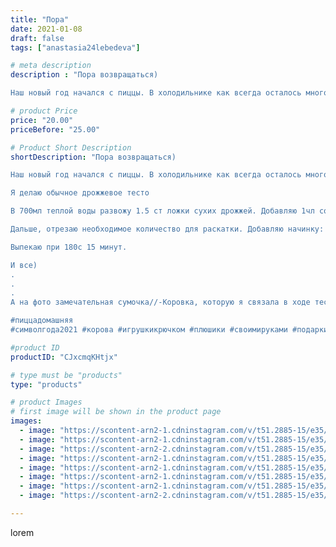 ```yaml
---
title: "Пора"
date: 2021-01-08
draft: false
tags: ["anastasia24lebedeva"]

# meta description
description : "Пора возвращаться)

Наш новый год начался с пиццы. В холодильнике как всегда осталось много интересного после праздников, а значит самый простой вариант все это"

# product Price
price: "20.00"
priceBefore: "25.00"

# Product Short Description
shortDescription: "Пора возвращаться)

Наш новый год начался с пиццы. В холодильнике как всегда осталось много интересного после праздников, а значит самый простой вариант все это съесть //- Пицца. 

Я делаю обычное дрожжевое тесто 

В 700мл теплой воды развожу 1.5 ст ложки сухих дрожжей. Добавляю 1чл соли и 2 чл сахара. Замешиваю, оставляю до появления пенной шапочки. Добавляю муки, чтобы по консистенции получилось похоже на густую сметану. Даю постоять минут 10//-20. Добавляю 2 ст л растительного масла и замешиваю тесто, добавляя нужное количество муки. 

Дальше, отрезаю необходимое количество для раскатки. Добавляю начинку: т. пасту, колбасу, шампиньоны, помидоры, перец, лук и много сыра. 

Выпекаю при 180с 15 минут. 

И все)
.
.
. 
А на фото замечательная сумочка//-Коровка, которую я связала в ходе тестирования МК от @zefir_ka_toys очень подробный и простой МК, есть фото процесса. Спасибо за доверие💜

#пиццадомашняя
#символгода2021 #корова #игрушкикрючком #плюшики #своимируками #подарки #ручнаяработа #длядетей #едимвкусно"

#product ID
productID: "CJxcmqKHtjx"

# type must be "products"
type: "products"

# product Images
# first image will be shown in the product page
images:
  - image: "https://scontent-arn2-1.cdninstagram.com/v/t51.2885-15/e35/135839344_446125193215312_8307347933067755818_n.jpg?_nc_ht=scontent-arn2-1.cdninstagram.com&_nc_cat=104&_nc_ohc=szEAKD7VZhsAX-Mo_fx&se=7&tp=1&oh=573dbf2018c24a334975ce78272348f9&oe=605B2038&ig_cache_key=MjQ4MTg5MDY2ODA3NzQ1NDk2Mg%3D%3D.2"
  - image: "https://scontent-arn2-1.cdninstagram.com/v/t51.2885-15/e35/136814195_876388079804278_3657809287559663043_n.jpg?_nc_ht=scontent-arn2-1.cdninstagram.com&_nc_cat=110&_nc_ohc=X2IkB39bsMwAX-UzNs8&se=7&tp=1&oh=0c4b314324bc1bf9ce604e43ab400e8e&oe=605A564C&ig_cache_key=MjQ4MTg5MDY2Nzk2ODQ5MDM3Ng%3D%3D.2"
  - image: "https://scontent-arn2-2.cdninstagram.com/v/t51.2885-15/e35/135808329_222323246046296_7804942698685011892_n.jpg?_nc_ht=scontent-arn2-2.cdninstagram.com&_nc_cat=108&_nc_ohc=hmy7pT7CrBMAX_lja4f&se=7&tp=1&oh=90f4a90edb5f620f1d1710b1ca479cde&oe=605B4B6B&ig_cache_key=MjQ4MTg5MDY2ODA5NDMzMTQ0NQ%3D%3D.2"
  - image: "https://scontent-arn2-1.cdninstagram.com/v/t51.2885-15/e35/135790972_848144755981029_3030417637524890124_n.jpg?_nc_ht=scontent-arn2-1.cdninstagram.com&_nc_cat=109&_nc_ohc=5Nuh5HeCKcwAX_pupih&se=7&tp=1&oh=fb738b2afc5c700797f93f35151cb690&oe=605C6913&ig_cache_key=MjQ4MTg5MDY2ODAxODc3MzI1NQ%3D%3D.2"
  - image: "https://scontent-arn2-1.cdninstagram.com/v/t51.2885-15/e35/136097773_246169900235606_6124127707823172753_n.jpg?_nc_ht=scontent-arn2-1.cdninstagram.com&_nc_cat=102&_nc_ohc=creCerm9AAoAX_XKQ9D&se=7&tp=1&oh=6ee9a17172a36a5070ff93947d67fbc3&oe=605B2F0C&ig_cache_key=MjQ4MTg5MDY2ODA5NDIxNTU3OA%3D%3D.2"
  - image: "https://scontent-arn2-1.cdninstagram.com/v/t51.2885-15/e35/136735868_1411399119251843_7207779539326444809_n.jpg?_nc_ht=scontent-arn2-1.cdninstagram.com&_nc_cat=111&_nc_ohc=KZSAcwOnVj4AX9rPT_n&se=7&tp=1&oh=a754625c71320f5dcd2b4b7d226b8679&oe=605D04F2&ig_cache_key=MjQ4MTg5MDY2ODAwMTkxMDUxOQ%3D%3D.2"
  - image: "https://scontent-arn2-1.cdninstagram.com/v/t51.2885-15/e35/136683759_892118404668316_4572292405537345077_n.jpg?_nc_ht=scontent-arn2-1.cdninstagram.com&_nc_cat=104&_nc_ohc=-XUaysK_Y7kAX9E2MTS&se=7&tp=1&oh=a2b91b02190751d6ecf69a4bb18a0daf&oe=605D5152&ig_cache_key=MjQ4MTg5MDY2ODAwMTk4OTk3OQ%3D%3D.2"
  - image: "https://scontent-arn2-2.cdninstagram.com/v/t51.2885-15/e35/136057256_996447470762897_4106421161239274774_n.jpg?_nc_ht=scontent-arn2-2.cdninstagram.com&_nc_cat=105&_nc_ohc=SdVei9SNLcAAX9fhLxO&se=7&tp=1&oh=d90934c82a59d83a4200c12e27cd09ef&oe=605D4A33&ig_cache_key=MjQ4MTg5MDY2Nzk5MzU4NDY3OA%3D%3D.2"

---
```

lorem

